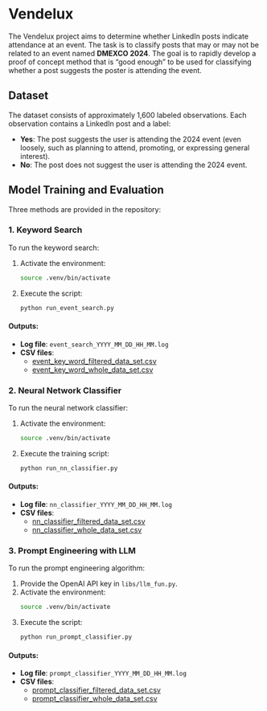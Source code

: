 # Vendelux

The Vendelux project aims to determine whether LinkedIn posts indicate attendance at an event. The task is to classify posts that may or may not be related to an event named **DMEXCO 2024**. The goal is to rapidly develop a proof of concept method that is “good enough” to be used for classifying whether a post suggests the poster is attending the event.

## Dataset

The dataset consists of approximately 1,600 labeled observations. Each observation contains a LinkedIn post and a label:

- **Yes**: The post suggests the user is attending the 2024 event (even loosely, such as planning to attend, promoting, or expressing general interest).
- **No**: The post does not suggest the user is attending the 2024 event.

## Model Training and Evaluation

Three methods are provided in the repository:

### 1. Keyword Search

To run the keyword search:

1. Activate the environment:
    ```sh
    source .venv/bin/activate
    ```
2. Execute the script:
    ```sh
    python run_event_search.py
    ```

#### Outputs:

- **Log file**: `event_search_YYYY_MM_DD_HH_MM.log`
- **CSV files**:
  - [event_key_word_filtered_data_set.csv](http://_vscodecontentref_/0)
  - [event_key_word_whole_data_set.csv](http://_vscodecontentref_/1)

### 2. Neural Network Classifier

To run the neural network classifier:

1. Activate the environment:
    ```sh
    source .venv/bin/activate
    ```
2. Execute the training script:
    ```sh
    python run_nn_classifier.py
    ```

#### Outputs:

- **Log file**: `nn_classifier_YYYY_MM_DD_HH_MM.log`
- **CSV files**:
  - [nn_classifier_filtered_data_set.csv](http://_vscodecontentref_/2)
  - [nn_classifier_whole_data_set.csv](http://_vscodecontentref_/3)

### 3. Prompt Engineering with LLM

To run the prompt engineering algorithm:

1. Provide the OpenAI API key in `libs/llm_fun.py`.
2. Activate the environment:
    ```sh
    source .venv/bin/activate
    ```
3. Execute the script:
    ```sh
    python run_prompt_classifier.py
    ```

#### Outputs:

- **Log file**: `prompt_classifier_YYYY_MM_DD_HH_MM.log`
- **CSV files**:
  - [prompt_classifier_filtered_data_set.csv](http://_vscodecontentref_/4)
  - [prompt_classifier_whole_data_set.csv](http://_vscodecontentref_/5)
